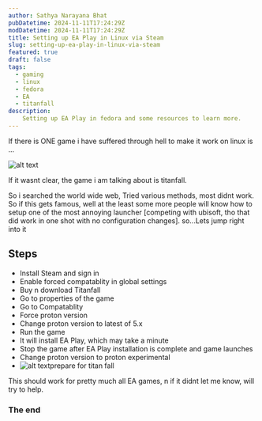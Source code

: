 ```yaml
---
author: Sathya Narayana Bhat
pubDatetime: 2024-11-11T17:24:29Z
modDatetime: 2024-11-11T17:24:29Z
title: Setting up EA Play in Linux via Steam 
slug: setting-up-ea-play-in-linux-via-steam
featured: true
draft: false
tags:
  - gaming
  - linux
  - fedora
  - EA
  - titanfall
description:
    Setting up EA Play in fedora and some resources to learn more.
---
```


If there is ONE game i have suffered through hell to make it work on linux is ...

![alt text](https://media.tenor.com/a0WzmV84BrkAAAAM/prepare-for-titanfall.gif)

If it wasnt clear, the game i am talking about is titanfall.

So i searched the world wide web, Tried various methods, most didnt work. So if this gets famous, well at the least some more people will know how to setup one of the most annoying launcher [competing with ubisoft, tho that did work in one shot with no configuration changes]. so...Lets jump right into it

## Steps

- Install Steam and sign in
- Enable forced compatablity in global settings
- Buy n download Titanfall
- Go to properties of the game
- Go to Compatablity
- Force proton version
- Change proton version to latest of 5.x
- Run the game
- It will install EA Play, which may take a minute
- Stop the game after EA Play installation is complete and game launches
- Change proton version to proton experimental
- ![alt text](https://www.icegif.com/wp-content/uploads/2022/06/icegif-78.gif)prepare for titan fall


This should work for pretty much all EA games, n if it didnt let me know, will try to help.

### The end